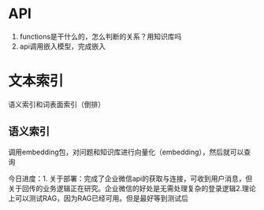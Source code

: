 # API
1. functions是干什么的，怎么判断的关系？用知识库吗
2. api调用嵌入模型，完成嵌入
# 文本索引
语义索引和词表面索引（倒排）
## 语义索引
调用embedding包，对问题和知识库进行向量化（embedding），然后就可以查询

 今日进度：1. 关于部署：完成了企业微信api的获取与连接，可收到用户消息，但关于回传的业务逻辑正在研究。企业微信的好处是无需处理复杂的登录逻辑2.理论上可以测试RAG，因为RAG已经可用。但是最好等到测试后